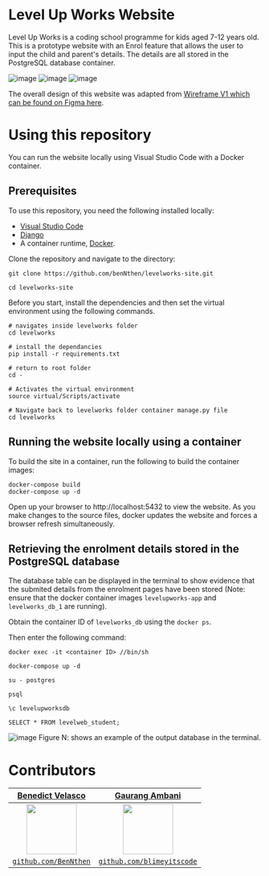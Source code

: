 # Level Up Works Website
Level Up Works is a coding school programme for kids aged 7-12 years old. This is a prototype website with an Enrol feature that allows the user to input the child and parent's details. The details are all stored in the PostgreSQL database container.

![image](https://user-images.githubusercontent.com/53241776/125166228-b5977480-e1ee-11eb-80a3-017b99b9eb92.png)
![image](https://user-images.githubusercontent.com/53241776/125166891-e331ed00-e1f1-11eb-9cd4-14c662510ec7.png)
![image](https://user-images.githubusercontent.com/53241776/125166896-e6c57400-e1f1-11eb-9f1f-4002af33719c.png)

The overall design of this website was adapted from [Wireframe V1 which can be found on Figma here](https://www.figma.com/file/AkCQSjLAE18VIGIWofagFY/LEVELUP-WORKS---Team-Version-File?node-id=0%3A1). 

# Using this repository

You can run the website locally using Visual Studio Code with a Docker container. 

## Prerequisites

To use this repository, you need the following installed locally:

- [Visual Studio Code](https://code.visualstudio.com/)
- [Django](https://www.djangoproject.com/)
- A container runtime, [Docker](https://www.docker.com/).

Clone the repository and navigate to the directory:

```
git clone https://github.com/benNthen/levelworks-site.git

cd levelworks-site
```

Before you start, install the dependencies and then set the virtual environment using the following commands.

```
# navigates inside levelworks folder
cd levelworks

# install the dependancies
pip install -r requirements.txt

# return to root folder
cd - 

# Activates the virtual environment
source virtual/Scripts/activate

# Navigate back to levelworks folder container manage.py file
cd levelworks
```
## Running the website locally using a container

To build the site in a container, run the following to build the container images:

```
docker-compose build
docker-compose up -d
```

Open up your browser to http://localhost:5432 to view the website. As you make changes to the source files, docker updates the website and forces a browser refresh simultaneously.

## Retrieving the enrolment details stored in the PostgreSQL database

The database table can be displayed in the terminal to show evidence that the submited details from the enrolment pages have been stored (Note: ensure that the docker container  images `levelupworks-app` and `levelworks_db_1` are running).

Obtain the container ID of `levelworks_db` using the `docker ps`.

Then enter the following command:
```
docker exec -it <container ID> //bin/sh 

docker-compose up -d
```

```
su - postgres 

psql

\c levelupworksdb

SELECT * FROM levelweb_student;
```
![image](https://user-images.githubusercontent.com/53241776/125165969-79174900-e1ed-11eb-81bd-cefa278cd5f2.png)
Figure N: shows an example of the output database in the terminal.

# Contributors

| <a href="https://github.com/benNthen" target="_blank">**Benedict Velasco**</a> | <a href="https://github.com/blimeyitscode" target="_blank">**Gaurang Ambani**</a>
| :---: |:---:|
| <img src="https://avatars0.githubusercontent.com/u/53241776" width="100">      | <img src="https://avatars.githubusercontent.com/u/48747837?v=4" width="100"> |
| <a href="http://github.com/BenNthen" target="_blank">`github.com/BenNthen`</a> | <a href="https://github.com/blimeyitscode" target="_blank">`github.com/blimeyitscode`</a> |
